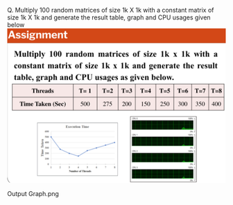 Q. Multiply 100 random matrices of size 1k X 1k with a constant matrix of size 1k X 1k and generate the result table, graph and CPU usages given below ![alt text](image.png)

Output Graph.png
